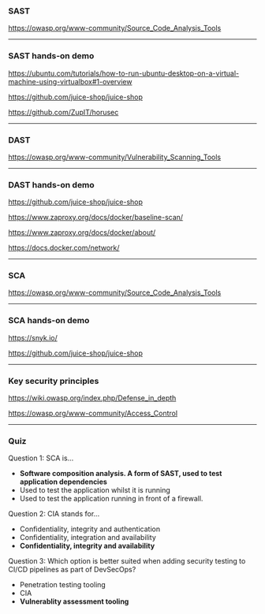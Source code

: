 ### SAST

https://owasp.org/www-community/Source_Code_Analysis_Tools

---

### SAST hands-on demo

https://ubuntu.com/tutorials/how-to-run-ubuntu-desktop-on-a-virtual-machine-using-virtualbox#1-overview

https://github.com/juice-shop/juice-shop

https://github.com/ZupIT/horusec

---

### DAST

https://owasp.org/www-community/Vulnerability_Scanning_Tools

---

### DAST hands-on demo

https://github.com/juice-shop/juice-shop

https://www.zaproxy.org/docs/docker/baseline-scan/

https://www.zaproxy.org/docs/docker/about/

https://docs.docker.com/network/

---

### SCA

https://owasp.org/www-community/Source_Code_Analysis_Tools

---

### SCA hands-on demo

https://snyk.io/

https://github.com/juice-shop/juice-shop

---

### Key security principles

https://wiki.owasp.org/index.php/Defense_in_depth

https://owasp.org/www-community/Access_Control

---

### Quiz

Question 1:
SCA is...
- **Software composition analysis. A form of SAST, used to test application dependencies**
- Used to test the application whilst it is running
- Used to test the application running in front of a firewall.

Question 2:
CIA stands for...
- Confidentiality, integrity and authentication
- Confidentiality, integration and availability
- **Confidentiality, integrity and availability**

Question 3:
Which option is better suited when adding security testing to CI/CD pipelines as part of DevSecOps?
- Penetration testing tooling
- CIA
- **Vulnerablity assessment tooling**